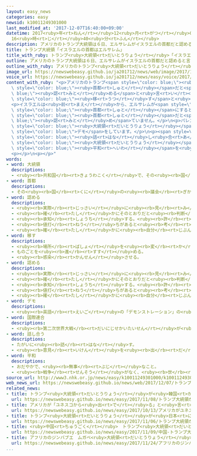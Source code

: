 ```yaml
---
layout: easy_news
categories: easy
newsid: k10011249301000
last_modified_at: '2017-12-07T16:40:00+09:00'
datetime: 2017<ruby>年<rt>ねん</rt></ruby>12<ruby>月<rt>がつ</rt></ruby>07<ruby>日<rt>にち</rt></ruby>
  16<ruby>時<rt>じ</rt></ruby>40<ruby>分<rt>ふん</rt></ruby>
description: アメリカのトランプ大統領は６日、エルサレムがイスラエルの首都だと認めると言いました。
title: トランプ大統領「イスラエルの首都はエルサレム」
title_with_ruby: トランプ<ruby>大統領<rt>だいとうりょう</rt></ruby>「イスラエルの<ruby>首都<rt>しゅと</rt></ruby>はエルサレム」
outline: アメリカのトランプ大統領は６日、エルサレムがイスラエルの首都だと認めると言いました。
outline_with_ruby: アメリカのトランプ<ruby>大統領<rt>だいとうりょう</rt></ruby>は<ruby>６日<rt>むいか</rt></ruby>、エルサレムがイスラエルの<ruby>首都<rt>しゅと</rt></ruby>だと<ruby>認<rt>みと</rt></ruby>めると<ruby>言<rt>い</rt></ruby>いました。
image_url: https://newswebeasy.github.io/ja201712/news/web/image/2017/12/07/K10011249301_1712070709_1712070715_01_03.jpg
voice_url: https://newswebeasy.github.io/ja201712/news/easy/voice/2017/12/07/k10011249301000.mp3
content_with_ruby: "<p>アメリカのトランプ<span style=\"color: blue;\"><ruby>大統領<rt>だいとうりょう</rt></ruby></span>は<ruby>６日<rt>むいか</rt></ruby>、エルサレムがイスラエルの<span\
  \ style=\"color: blue;\"><ruby>首都<rt>しゅと</rt></ruby></span>だと<span style=\"color:\
  \ blue;\"><ruby>認<rt>みと</rt></ruby>める</span>と<ruby>言<rt>い</rt></ruby>いました。そして、<ruby>今<rt>いま</rt></ruby>はテルアビブにあるアメリカ<ruby>大使館<rt>たいしかん</rt></ruby>をエルサレムに<span\
  \ style=\"color: blue;\"><ruby>移<rt>うつ</rt></ruby>す</span>と<ruby>言<rt>い</rt></ruby>いました。</p>\n\
  <p>イスラエルは<ruby>前<rt>まえ</rt></ruby>から、エルサレムが<span style=\"color: blue;\"><ruby>首都<rt>しゅと</rt></ruby></span>だと<ruby>言<rt>い</rt></ruby>っています。しかし、パレスチナの<ruby>人<rt>ひと</rt></ruby>たちも<ruby>将来<rt>しょうらい</rt></ruby><ruby>国<rt>くに</rt></ruby>をつくるときにはエルサレムを<span\
  \ style=\"color: blue;\"><ruby>首都<rt>しゅと</rt></ruby></span>にすると<ruby>言<rt>い</rt></ruby>っています。このため<ruby>世界<rt>せかい</rt></ruby>の<ruby>国<rt>くに</rt></ruby>は、エルサレムがイスラエルの<span\
  \ style=\"color: blue;\"><ruby>首都<rt>しゅと</rt></ruby></span>だと<span style=\"color:\
  \ blue;\"><ruby>認<rt>みと</rt></ruby>め</span>ていません。</p>\n<p>パレスチナの<ruby>人<rt>ひと</rt></ruby>たちは、トランプ<span\
  \ style=\"color: blue;\"><ruby>大統領<rt>だいとうりょう</rt></ruby></span>が<ruby>言<rt>い</rt></ruby>ったことに<ruby>怒<rt>おこ</rt></ruby>って、いろいろな<ruby>場所<rt>ばしょ</rt></ruby>で<span\
  \ style=\"color: blue;\">デモ</span>をしています。</p>\n<p><span style=\"color: blue;\"><ruby>国連<rt>こくれん</rt></ruby></span>のグテーレス<ruby>事務総長<rt>じむそうちょう</rt></ruby>は「エルサレムについては、イスラエルとパレスチナが<span\
  \ style=\"color: blue;\"><ruby>話<rt>はな</rt></ruby>し<ruby>合<rt>あ</rt></ruby>っ</span>て<ruby>決<rt>き</rt></ruby>めることです」と<ruby>言<rt>い</rt></ruby>いました。そして、トランプ<span\
  \ style=\"color: blue;\"><ruby>大統領<rt>だいとうりょう</rt></ruby></span>が<ruby>決<rt>き</rt></ruby>めたことは<span\
  \ style=\"color: blue;\"><ruby>平和<rt>へいわ</rt></ruby></span>を<ruby>壊<rt>こわ</rt></ruby>す<ruby>危険<rt>きけん</rt></ruby>があると<ruby>言<rt>い</rt></ruby>いました。</p>\n\
  <p></p>\n<p></p>"
words:
- word: 大統領
  descriptions:
  - <ruby><rb>共和国</rb><rt>きょうわこく</rt></ruby>で、その<ruby><rb>国</rb><rt>くに</rt></ruby>を<ruby><rb>代表</rb><rt>だいひょう</rt></ruby>する<ruby><rb>人</rb><rt>ひと</rt></ruby>。
- word: 首都
  descriptions:
  - その<ruby><rb>国</rb><rt>くに</rt></ruby>の<ruby><rb>議会</rb><rt>ぎかい</rt></ruby>や<ruby><rb>中心</rb><rt>ちゅうしん</rt></ruby>になる<ruby><rb>役所</rb><rt>やくしょ</rt></ruby>のある<ruby><rb>都市</rb><rt>とし</rt></ruby>。<ruby><rb>日本</rb><rt>にっぽん</rt></ruby>の<ruby><rb>東京</rb><rt>とうきょう</rt></ruby>、アメリカのワシントンなど。<ruby><rb>首府</rb><rt>しゅふ</rt></ruby>。
- word: 認める
  descriptions:
  - <ruby><rb>実際</rb><rt>じっさい</rt></ruby>に<ruby><rb>見</rb><rt>み</rt></ruby>る。
  - <ruby><rb>確</rb><rt>たし</rt></ruby>かにそのとおりだと<ruby><rb>判断</rb><rt>はんだん</rt></ruby>する。
  - <ruby><rb>承知</rb><rt>しょうち</rt></ruby>する。<ruby><rb>許</rb><rt>ゆる</rt></ruby>す。
  - <ruby><rb>値打</rb><rt>ねう</rt></ruby>ちがあると<ruby><rb>考</rb><rt>かんが</rt></ruby>える。<ruby><rb>評価</rb><rt>ひょうか</rt></ruby>する。
  - <ruby><rb>確</rb><rt>たし</rt></ruby>かに<ruby><rb>自分</rb><rt>じぶん</rt></ruby>のしたことであると<ruby><rb>同意</rb><rt>どうい</rt></ruby>する。
- word: 移す
  descriptions:
  - <ruby><rb>場所</rb><rt>ばしょ</rt></ruby>を<ruby><rb>変</rb><rt>か</rt></ruby>える。
  - ものごとを<ruby><rb>進</rb><rt>すす</rt></ruby>める。
  - <ruby><rb>感染</rb><rt>かんせん</rt></ruby>させる。
- word: 認める
  descriptions:
  - <ruby><rb>実際</rb><rt>じっさい</rt></ruby>に<ruby><rb>見</rb><rt>み</rt></ruby>る。
  - <ruby><rb>確</rb><rt>たし</rt></ruby>かにそのとおりだと<ruby><rb>判断</rb><rt>はんだん</rt></ruby>する。
  - <ruby><rb>承知</rb><rt>しょうち</rt></ruby>する。<ruby><rb>許</rb><rt>ゆる</rt></ruby>す。
  - <ruby><rb>値打</rb><rt>ねう</rt></ruby>ちがあると<ruby><rb>考</rb><rt>かんが</rt></ruby>える。<ruby><rb>評価</rb><rt>ひょうか</rt></ruby>する。
  - <ruby><rb>確</rb><rt>たし</rt></ruby>かに<ruby><rb>自分</rb><rt>じぶん</rt></ruby>のしたことであると<ruby><rb>同意</rb><rt>どうい</rt></ruby>する。
- word: デモ
  descriptions:
  - <ruby><rb>英語</rb><rt>えいご</rt></ruby>の「デモンストレーション」の<ruby><rb>略</rb><rt>りゃく</rt></ruby>。<ruby><rb>自分</rb><rt>じぶん</rt></ruby>たちの<ruby><rb>考</rb><rt>かんが</rt></ruby>えを<ruby><rb>相手</rb><rt>あいて</rt></ruby>に<ruby><rb>認</rb><rt>みと</rt></ruby>めさせようとして、<ruby><rb>大勢</rb><rt>おおぜい</rt></ruby>が<ruby><rb>集</rb><rt>あつ</rt></ruby>まって<ruby><rb>自分</rb><rt>じぶん</rt></ruby>たちの<ruby><rb>勢</rb><rt>いきお</rt></ruby>いを<ruby><rb>示</rb><rt>しめ</rt></ruby>すこと。また、そのための<ruby><rb>行進</rb><rt>こうしん</rt></ruby>。
- word: 国際連合
  descriptions:
  - <ruby><rb>第二次世界大戦</rb><rt>だいにじせかいたいせん</rt></ruby>が<ruby><rb>終</rb><rt>お</rt></ruby>わった１９４５<ruby><rb>年</rb><rt>ねん</rt></ruby>、<ruby><rb>世界</rb><rt>せかい</rt></ruby>の<ruby><rb>平和</rb><rt>へいわ</rt></ruby>と<ruby><rb>安全</rb><rt>あんぜん</rt></ruby>を<ruby><rb>守</rb><rt>まも</rt></ruby>るために<ruby><rb>作</rb><rt>つく</rt></ruby>られた<ruby><rb>仕組</rb><rt>しく</rt></ruby>み。<ruby><rb>本部</rb><rt>ほんぶ</rt></ruby>はアメリカのニューヨークにある。<ruby><rb>国連</rb><rt>こくれん</rt></ruby>。<ruby><rb>UN</rb><rt>ユーエヌ</rt></ruby>。
- word: 話し合う
  descriptions:
  - たがいに<ruby><rb>話</rb><rt>はな</rt></ruby>す。
  - <ruby><rb>意見</rb><rt>いけん</rt></ruby>を<ruby><rb>出</rb><rt>だ</rt></ruby>し<ruby><rb>合</rb><rt>あ</rt></ruby>う。
- word: 平和
  descriptions:
  - おだやかで、<ruby><rb>無事</rb><rt>ぶじ</rt></ruby>なこと。
  - <ruby><rb>戦争</rb><rt>せんそう</rt></ruby>がなく、<ruby><rb>世</rb><rt>よ</rt></ruby>の<ruby><rb>中</rb><rt>なか</rt></ruby>が<ruby><rb>無事</rb><rt>ぶじ</rt></ruby>に<ruby><rb>治</rb><rt>おさ</rt></ruby>まっていること。
source_url: http://www3.nhk.or.jp/news/easy/k10011249301000/k10011249301000.html
web_news_url: https://newswebeasy.github.io/news/web/2017/12/07/トランプ大統領-エルサレムをイスラエル首都に認定宣言
related_news:
- title: トランプ<ruby>大統領<rt>だいとうりょう</rt></ruby>が<ruby>韓国<rt>かんこく</rt></ruby>の<ruby>国会<rt>こっかい</rt></ruby>で<ruby>演説<rt>えんぜつ</rt></ruby>をする
  url: https://newswebeasy.github.io/news/easy/2017/11/08/トランプ大統領が韓国の国会で演説をする
- title: アメリカが「ユネスコから<ruby>出<rt>で</rt></ruby>る」と<ruby>言<rt>い</rt></ruby>う
  url: https://newswebeasy.github.io/news/easy/2017/10/13/アメリカがユネスコから出ると言う
- title: トランプ<ruby>大統領<rt>だいとうりょう</rt></ruby>が<ruby>日本<rt>にっぽん</rt></ruby>に<ruby>来<rt>き</rt></ruby>て<ruby>安倍<rt>あべ</rt></ruby><ruby>総理大臣<rt>そうりだいじん</rt></ruby>と<ruby>会<rt>あ</rt></ruby>って<ruby>話<rt>はな</rt></ruby>す
  url: https://newswebeasy.github.io/news/easy/2017/11/06/トランプ大統領が日本に来て安倍総理大臣と会って話す
- title: <ruby>中国<rt>ちゅうごく</rt></ruby>　トランプ<ruby>大統領<rt>だいとうりょう</rt></ruby>が<ruby>来<rt>く</rt></ruby>るため「<ruby>故宮<rt>こきゅう</rt></ruby>」が<ruby>休<rt>やす</rt></ruby>みになる
  url: https://newswebeasy.github.io/news/easy/2017/11/09/中国-トランプ大統領が来るため故宮が休みになる
- title: アフリカのジンバブエ　ムガベ<ruby>大統領<rt>だいとうりょう</rt></ruby>がやめる
  url: https://newswebeasy.github.io/news/easy/2017/11/24/アフリカのジンバブエ-ムガベ大統領がやめる
...
```


